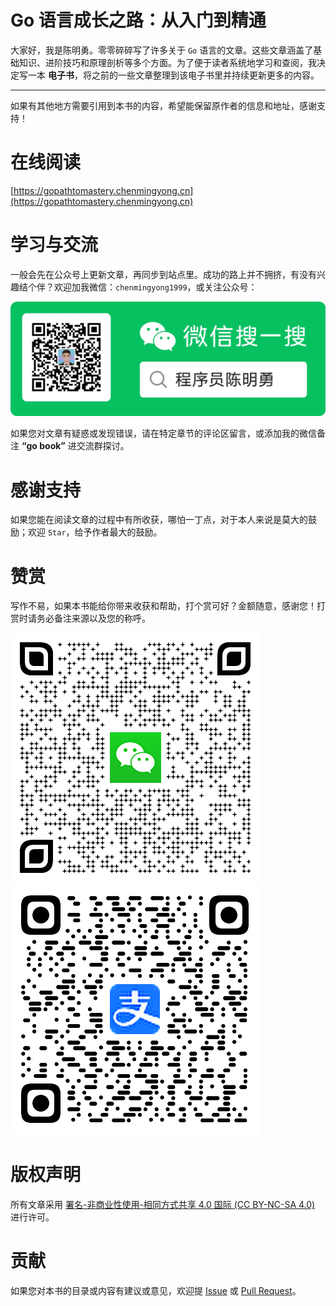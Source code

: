 # Go 语言成长之路：从入门到精通
大家好，我是陈明勇。零零碎碎写了许多关于 `Go` 语言的文章。这些文章涵盖了基础知识、进阶技巧和原理剖析等多个方面。为了便于读者系统地学习和查阅，我决定写一本 **电子书**，将之前的一些文章整理到该电子书里并持续更新更多的内容。

---

如果有其他地方需要引用到本书的内容，希望能保留原作者的信息和地址，感谢支持！

# 在线阅读
[https://gopathtomastery.chenmingyong.cn](https://gopathtomastery.chenmingyong.cn)

# 学习与交流
一般会先在公众号上更新文章，再同步到站点里。成功的路上并不拥挤，有没有兴趣结个伴？欢迎加我微信：`chenmingyong1999`，或关注公众号：

![微信公众号：程序员陈明勇](https://raw.githubusercontent.com/chenmingyong0423/blog/master/images/wx-gzh-qrcode.jpeg)

如果您对文章有疑惑或发现错误，请在特定章节的评论区留言，或添加我的微信备注 **“go book”** 进交流群探讨。

# 感谢支持
如果您能在阅读文章的过程中有所收获，哪怕一丁点，对于本人来说是莫大的鼓励；欢迎 `Star`，给予作者最大的鼓励。

# 赞赏
写作不易，如果本书能给你带来收获和帮助，打个赏可好？金额随意，感谢您！打赏时请务必备注来源以及您的称呼。

<div>
  <img src="https://raw.githubusercontent.com/chenmingyong0423/blog/master/images/wx-pay.png" alt="陈明勇的微信二维码">
  <img src="https://raw.githubusercontent.com/chenmingyong0423/blog/master/images/ali-pay.png" alt="陈明勇的支付宝二维码">
</div>

# 版权声明
所有文章采用 [署名-非商业性使用-相同方式共享 4.0 国际 (CC BY-NC-SA 4.0)](https://creativecommons.org/licenses/by-nc-sa/4.0/deed.zh) 进行许可。

# 贡献
如果您对本书的目录或内容有建议或意见，欢迎提 [Issue](https://github.com/chenmingyong0423/go-path-to-mastery-book/issues) 或 [Pull Request](https://github.com/chenmingyong0423/go-path-to-mastery-book/pulls)。
